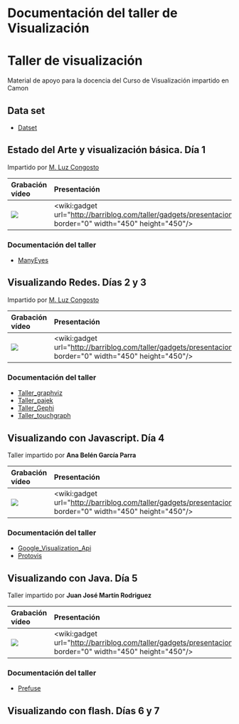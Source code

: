 # Documentación del taller de Visualización

# Taller de visualización #

Material de apoyo para la docencia del Curso de Visualización impartido en Camon

## Data set ##

  * [Datset](Datset.md)

## Estado del Arte y visualización básica. Día 1 ##

Impartido por [M. Luz Congosto](http://www.barriblog.com)

| **Grabación vídeo** | **Presentación**|
|:----------------------|:-----------------|
| [![](http://www.barriblog.com/taller/redes/v%eddeo.jpg)](http://www.tucamon.es/contenido/estado-del-arte-y-visualizacion-basica) |&lt;wiki:gadget url="http://barriblog.com/taller/gadgets/presentacion\_general.xml" border="0"  width="450" height="450"/&gt;|

### Documentación del taller ###
  * [ManyEyes](ManyEyes.md)

## Visualizando Redes. Días 2 y 3 ##

Impartido por [M. Luz Congosto](http://www.barriblog.com)

| **Grabación vídeo** | **Presentación**|
|:----------------------|:-----------------|
|[![](http://www.barriblog.com/taller/redes/v%eddeo.jpg)](http://www.tucamon.es/contenido/visualizacion-de-redes)| &lt;wiki:gadget url="http://barriblog.com/taller/gadgets/presentacion\_redes.xml" border="0"  width="450" height="450"/&gt; |


### Documentación del taller ###
  * [Taller\_graphviz](Taller_graphviz.md)
  * [Taller\_pajek](Taller_pajek.md)
  * [Taller\_Gephi](Taller_Gephi.md)
  * [Taller\_touchgraph](Taller_touchgraph.md)


## Visualizando con Javascript. Día 4 ##

Taller impartido por **Ana Belén García Parra**

| **Grabación vídeo** | **Presentación**|
|:----------------------|:-----------------|
|[![](http://www.barriblog.com/taller/redes/v%eddeo.jpg)](http://www.tucamon.es/contenido/visualizacion-en-entornos-javascript)| &lt;wiki:gadget url="http://barriblog.com/taller/gadgets/presentacion\_javascript.xml" border="0"  width="450" height="450"/&gt; |

### Documentación del taller ###
  * [Google\_Visualization\_Api](Google_Visualization_Api.md)
  * [Protovis](Protovis.md)

## Visualizando con Java. Día 5 ##
Taller impartido por **Juan José Martín Rodriguez**

| **Grabación vídeo** | **Presentación**|
|:----------------------|:-----------------|
|[![](http://www.barriblog.com/taller/redes/v%eddeo.jpg)](http://www.tucamon.es/contenido/visualizacion-en-entornos-javascript)| &lt;wiki:gadget url="http://barriblog.com/taller/gadgets/presentacion\_java.xml" border="0"  width="450" height="450"/&gt; |

### Documentación del taller ###
  * [Prefuse](Prefuse.md)

## Visualizando con flash. Días 6 y 7 ##